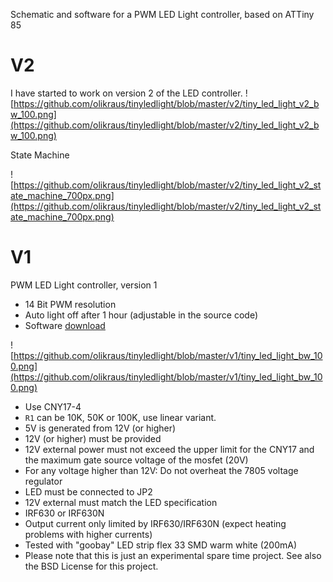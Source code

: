 Schematic and software for a PWM LED Light controller, based on ATTiny 85

# V2 #

I have started to work on version 2 of the LED controller.
![https://github.com/olikraus/tinyledlight/blob/master/v2/tiny_led_light_v2_bw_100.png](https://github.com/olikraus/tinyledlight/blob/master/v2/tiny_led_light_v2_bw_100.png)

State Machine

![https://github.com/olikraus/tinyledlight/blob/master/v2/tiny_led_light_v2_state_machine_700px.png](https://github.com/olikraus/tinyledlight/blob/master/v2/tiny_led_light_v2_state_machine_700px.png)


# V1 #

PWM LED Light controller, version 1
  * 14 Bit PWM resolution
  * Auto light off after 1 hour (adjustable in the source code)
  * Software [download](http://code.google.com/p/tinyledlight/downloads/list)

![https://github.com/olikraus/tinyledlight/blob/master/v1/tiny_led_light_bw_100.png](https://github.com/olikraus/tinyledlight/blob/master/v1/tiny_led_light_bw_100.png)

  * Use CNY17-4
  * `R1` can be 10K, 50K or 100K, use linear variant.
  * 5V is generated from 12V (or higher)
  * 12V (or higher) must be provided
  * 12V external power must not exceed the upper limit for the CNY17 and the maximum gate source voltage of the mosfet (20V)
  * For any voltage higher than 12V: Do not overheat the 7805 voltage regulator
  * LED must be connected to JP2
  * 12V external must match the LED specification
  * IRF630 or IRF630N
  * Output current only limited by IRF630/IRF630N (expect heating problems with higher currents)
  * Tested with "goobay" LED strip flex 33 SMD warm white (200mA)
  * Please note that this is just an experimental spare time project. See also the BSD License for this project.
